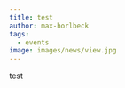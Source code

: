 ```yaml
---
title: test
author: max-horlbeck
tags:
  - events
image: images/news/view.jpg
---
```


<!-- excerpt start -->
test
<!-- excerpt end -->